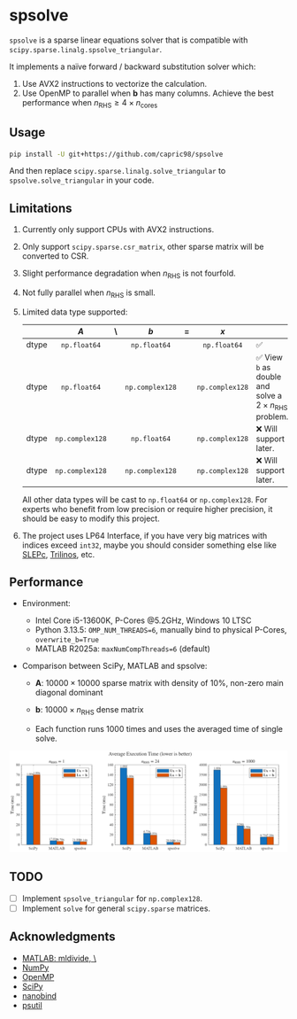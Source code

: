 # spsolve

`spsolve` is a sparse linear equations solver that is compatible with `scipy.sparse.linalg.spsolve_triangular`.

It implements a naïve forward / backward substitution solver which:

1. Use AVX2 instructions to vectorize the calculation.
2. Use OpenMP to parallel when $\mathbf{b}$ has many columns. Achieve the best performance when $n_\text{RHS} \ge 4 \times n_\text{cores}$

## Usage

```bash
pip install -U git+https://github.com/capric98/spsolve
```

And then replace `scipy.sparse.linalg.solve_triangular` to `spsolve.solve_triangular` in your code.

## Limitations

1. Currently only support CPUs with AVX2 instructions.

2. Only support `scipy.sparse.csr_matrix`, other sparse matrix will be converted to CSR.

3. Slight performance degradation when $n_\text{RHS}$  is not fourfold.

4. Not fully parallel when $n_\text{RHS}$ is small.

5. Limited data type supported:

   |       |       $A$       |  \   |        $b$        |  =   |        $x$        |                                                              |
   | ----: | :-------------: | :--: | :---------------: | :--: | :---------------: | :----------------------------------------------------------- |
   | dtype |  `np.float64`   |      |   `np.float64`    |      |   `np.float64`    | ✅                                                            |
   | dtype |  `np.float64`   |      | ``np.complex128`` |      | ``np.complex128`` | ✅ View `b` as double and solve a $2\times n_\text{RHS}$ problem. |
   | dtype | `np.complex128` |      |   `np.float64`    |      | ``np.complex128`` | ❌ Will support later.                                        |
   | dtype | `np.complex128` |      |  `np.complex128`  |      |  `np.complex128`  | ❌ Will support later.                                        |

   All other data types will be cast to `np.float64` or `np.complex128`. For experts who benefit from low precision or require higher precision, it should be easy to modify this project.

6. The project uses LP64 Interface, if you have very big matrices with indices exceed `int32`, maybe you should consider something else like [SLEPc](https://slepc.upv.es/), [Trilinos](https://github.com/trilinos/Trilinos), etc.

## Performance
* Environment:
  * Intel Core i5-13600K, P-Cores @5.2GHz, Windows 10 LTSC
  * Python 3.13.5: `OMP_NUM_THREADS=6`, manually bind to physical P-Cores, `overwrite_b=True`
  * MATLAB R2025a: `maxNumCompThreads=6` (default)

* Comparison between SciPy, MATLAB and spsolve:

  * $\mathbf{A}$: $10000\times10000$ sparse matrix with density of $10\%$, non-zero main diagonal dominant

  * $\mathbf{b}$: $10000\times n_\text{RHS}$ dense matrix

  * Each function runs 1000 times and uses the averaged time of single solve.

![](./benchmarks/static/speedup.png)

## TODO

- [ ] Implement `spsolve_triangular` for `np.complex128`.
- [ ] Implement `solve` for general `scipy.sparse` matrices.

## Acknowledgments

* [MATLAB: mldivide, \\](https://www.mathworks.com/help/matlab/ref/double.mldivide.html)
* [NumPy](https://numpy.org/)
* [OpenMP](https://www.openmp.org/)
* [SciPy](https://scipy.org/)
* [nanobind](https://github.com/wjakob/nanobind)
* [psutil](https://github.com/giampaolo/psutil)
